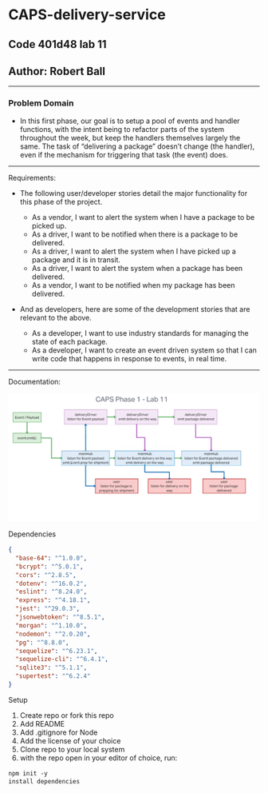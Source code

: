 # CAPS-delivery-service

## Code 401d48 lab 11

## Author: Robert Ball

---

### Problem Domain

* In this first phase, our goal is to setup a pool of events and handler functions, with the intent being to refactor parts of the system throughout the week, but keep the handlers themselves largely the same. The task of “delivering a package” doesn’t change (the handler), even if the mechanism for triggering that task (the event) does.

<!-- Deployed production server: [Heroku - rb-ac lab09 API](https://rb-ac-lab-09.herokuapp.com/) -->

---
Requirements:

* The following user/developer stories detail the major functionality for this phase of the project.

  * As a vendor, I want to alert the system when I have a package to be picked up.
  * As a driver, I want to be notified when there is a package to be delivered.
  * As a driver, I want to alert the system when I have picked up a package and it is in transit.
  * As a driver, I want to alert the system when a package has been delivered.
  * As a vendor, I want to be notified when my package has been delivered.
* And as developers, here are some of the development stories that are relevant to the above.

  * As a developer, I want to use industry standards for managing the state of each package.
  * As a developer, I want to create an event driven system so that I can write code that happens in response to events, in real time.

---

Documentation:

![UML lab11](src/assets/lab11uml.jpg)

Dependencies

```JSON
{
  "base-64": "^1.0.0",
  "bcrypt": "^5.0.1",
  "cors": "^2.8.5",
  "dotenv": "^16.0.2",
  "eslint": "^8.24.0",
  "express": "^4.18.1",
  "jest": "^29.0.3",
  "jsonwebtoken": "^8.5.1",
  "morgan": "^1.10.0",
  "nodemon": "^2.0.20",
  "pg": "^8.8.0",
  "sequelize": "^6.23.1",
  "sequelize-cli": "^6.4.1",
  "sqlite3": "^5.1.1",
  "supertest": "^6.2.4"
}
```

Setup

1. Create repo or fork this repo
2. Add README
3. Add .gitignore for Node
4. Add the license of your choice
5. Clone repo to your local system
6. with the repo open in your editor of choice, run:

```code
npm init -y
install dependencies
```
